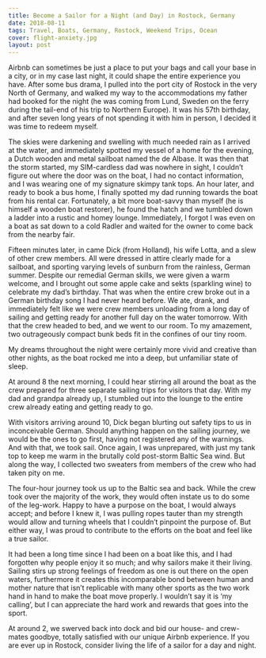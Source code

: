 ```yaml
---
title: Become a Sailor for a Night (and Day) in Rostock, Germany
date: 2018-08-11
tags: Travel, Boats, Germany, Rostock, Weekend Trips, Ocean
cover: flight-anxiety.jpg
layout: post
---
```


Airbnb can sometimes be just a place to put your bags and call your base in a city, or in my case last night, it could shape the entire experience you have. After some bus drama, I pulled into the port city of Rostock in the very North of Germany, and walked my way to the accommodations my father had booked for the night (he was coming from Lund, Sweden on the ferry during the tail-end of his trip to Northern Europe). It was his 57th birthday, and after seven long years of not spending it with him in person, I decided it was time to redeem myself.

The skies were darkening and swelling with much needed rain as I arrived at the water, and immediately spotted my vessel of a home for the evening, a Dutch wooden and metal sailboat named the de Albase. It was then that the storm started, my SIM-cardless dad was nowhere in sight, I couldn’t figure out where the door was on the boat, I had no contact information, and I was wearing one of my signature skimpy tank tops. An hour later, and ready to book a bus home, I finally spotted my dad running towards the boat from his rental car. Fortunately, a bit more boat-savvy than myself (he is himself a wooden boat restorer), he found the hatch and we tumbled down a ladder into a rustic and homey lounge. Immediately, I forgot I was even on a boat as sat down to a cold Radler and waited for the owner to come back from the nearby fair.

Fifteen minutes later, in came Dick (from Holland), his wife Lotta, and a slew of other crew members. All were dressed in attire clearly made for a sailboat, and sporting varying levels of sunburn from the rainless, German summer. Despite our remedial German skills, we were given a warm welcome, and I brought out some apple cake and sekts (sparkling wine) to celebrate my dad’s birthday. That was when the entire crew broke out in a German birthday song I had never heard before. We ate, drank, and immediately felt like we were crew members unloading from a long day of sailing and getting ready for another full day on the water tomorrow. With that the crew headed to bed, and we went to our room. To my amazement, two outrageously compact bunk beds fit in the confines of our tiny room.

My dreams throughout the night were certainly more vivid and creative than other nights, as the boat rocked me into a deep, but unfamiliar state of sleep.

At around 8 the next morning, I could hear stirring all around the boat as the crew prepared for three separate sailing trips for visitors that day. With my dad and grandpa already up, I stumbled out into the lounge to the entire crew already eating and getting ready to go.

With visitors arriving around 10, Dick began blurting out safety tips to us in inconceivable German. Should anything happen on the sailing journey, we would be the ones to go first, having not registered any of the warnings. And with that, we took sail. Once again, I was unprepared, with just my tank top to keep me warm in the brutally cold post-storm Baltic Sea wind. But along the way, I collected two sweaters from members of the crew who had taken pity on me.

The four-hour journey took us up to the Baltic sea and back. While the crew took over the majority of the work, they would often instate us to do some of the leg-work. Happy to have a purpose on the boat, I would always accept; and before I knew it, I was pulling ropes tauter than my strength would allow and turning wheels that I couldn’t pinpoint the purpose of. But either way, I was proud to contribute to the efforts on the boat and feel like a true sailor.

It had been a long time since I had been on a boat like this, and I had forgotten why people enjoy it so much; and why sailors make it their living. Sailing stirs up strong feelings of freedom as one is out there on the open waters, furthermore it creates this incomparable bond between human and mother nature that isn’t replicable with many other sports as the two work hand in hand to make the boat move properly. I wouldn’t say it is ‘my calling’, but I can appreciate the hard work and rewards that goes into the sport.

At around 2, we swerved back into dock and bid our house- and crew-mates goodbye, totally satisfied with our unique Airbnb experience. If you are ever up in Rostock, consider living the life of a sailor for a day and night.
